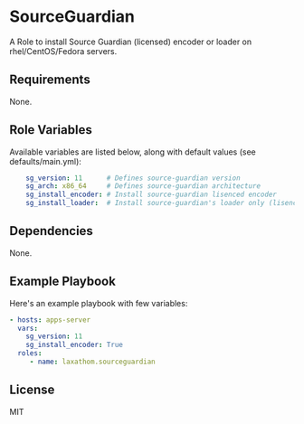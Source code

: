 SourceGuardian
==============

A Role to install Source Guardian (licensed) encoder or loader on rhel/CentOS/Fedora servers.

Requirements
------------

None.

Role Variables
--------------

Available variables are listed below, along with default values (see defaults/main.yml):

```yaml
    sg_version: 11      # Defines source-guardian version
    sg_arch: x86_64     # Defines source-guardian architecture
    sg_install_encoder: # Install source-guardian lisenced encoder
    sg_install_loader:  # Install source-guardian's loader only (lisenced by SourceGuardian)
```

Dependencies
------------

None.

Example Playbook
----------------

Here's an example playbook with few variables:

```yaml
- hosts: apps-server
  vars:
    sg_version: 11
    sg_install_encoder: True
  roles:
     - name: laxathom.sourceguardian
```

License
-------

MIT
